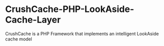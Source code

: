 CrushCache-PHP-LookAside-Cache-Layer
====================================

CrushCache is a PHP Framework that implements an intelligent LookAside cache model
